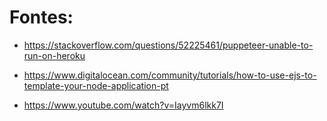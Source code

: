 # Fontes:

* https://stackoverflow.com/questions/52225461/puppeteer-unable-to-run-on-heroku

* https://www.digitalocean.com/community/tutorials/how-to-use-ejs-to-template-your-node-application-pt

* https://www.youtube.com/watch?v=Iayvm6lkk7I
